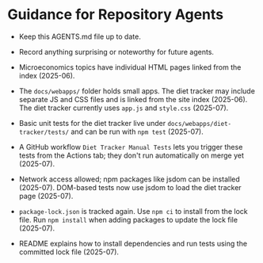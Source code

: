 # Guidance for Repository Agents

- Keep this AGENTS.md file up to date.
- Record anything surprising or noteworthy for future agents.
- Microeconomics topics have individual HTML pages linked from the index (2025-06).
- The `docs/webapps/` folder holds small apps. The diet tracker may include separate JS and CSS files and is linked from the site index (2025-06). The diet tracker currently uses `app.js` and `style.css` (2025-07).
- Basic unit tests for the diet tracker live under
  `docs/webapps/diet-tracker/tests/` and can be run with `npm test` (2025-07).

- A GitHub workflow `Diet Tracker Manual Tests` lets you trigger these
  tests from the Actions tab; they don't run automatically on merge yet (2025-07).

- Network access allowed; npm packages like jsdom can be installed (2025-07).
  DOM-based tests now use jsdom to load the diet tracker page (2025-07).
- `package-lock.json` is tracked again. Use `npm ci` to install from the lock
  file. Run `npm install` when adding packages to update the lock file (2025-07).
- README explains how to install dependencies and run tests using the committed
  lock file (2025-07).
